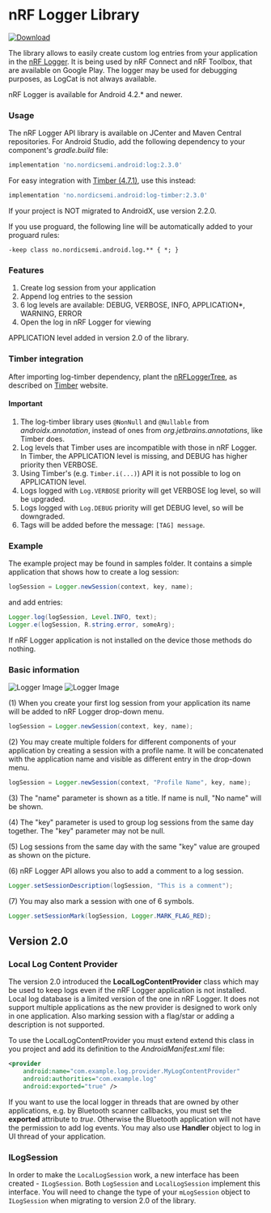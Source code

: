 # nRF Logger Library

[ ![Download](https://api.bintray.com/packages/nordic/android/no.nordicsemi.android%3Alog/images/download.svg) ](https://bintray.com/nordic/android/no.nordicsemi.android%3Alog/_latestVersion)

The library allows to easily create custom log entries from your application in the 
[nRF Logger](https://play.google.com/store/apps/details?id=no.nordicsemi.android.log). 
It is being used by nRF Connect and nRF Toolbox, that are available on Google Play.
The logger may be used for debugging purposes, as LogCat is not always available.

nRF Logger is available for Android 4.2.* and newer.

### Usage
The nRF Logger API library is available on JCenter and Maven Central repositories. 
For Android Studio, add the following dependency to your component's *gradle.build* file:

```Groovy
implementation 'no.nordicsemi.android:log:2.3.0'
```

For easy integration with [Timber (4.7.1)](https://github.com/JakeWharton/timber), use this instead:

```Groovy
implementation 'no.nordicsemi.android:log-timber:2.3.0'
```

If your project is NOT migrated to AndroidX, use version 2.2.0.

If you use proguard, the following line will be automatically added to your proguard rules:

```-keep class no.nordicsemi.android.log.** { *; }```

### Features
1. Create log session from your application
2. Append log entries to the session
3. 6 log levels are available: DEBUG, VERBOSE, INFO, APPLICATION*, WARNING, ERROR
4. Open the log in nRF Logger for viewing
 
APPLICATION level added in version 2.0 of the library.

### Timber integration
After importing log-timber dependency, plant the 
[nRFLoggerTree](https://github.com/NordicSemiconductor/nRF-Logger-API/blob/master/log-timber/src/main/java/no/nordicsemi/android/log/timber/nRFLoggerTree.java), 
as described on [Timber](https://github.com/JakeWharton/timber) website.

#### Important
1. The log-timber library uses `@NonNull` and `@Nullable` from *androidx.annotation*, 
   instead of ones from *org.jetbrains.annotations*, like Timber does.
2. Log levels that Timber uses are incompatible with those in nRF Logger. 
   In Timber, the APPLICATION level is missing, and DEBUG has higher priority then VERBOSE.
3. Using Timber's (e.g. `Timber.i(...)`) API it is not possible to log on APPLICATION level.
4. Logs logged with `Log.VERBOSE` priority will get VERBOSE log level, so will be upgraded.
5. Logs logged with `Log.DEBUG` priority will get DEBUG level, so will be downgraded.
6. Tags will be added before the message: `[TAG] message`.

### Example
The example project may be found in samples folder. It contains a simple application that shows 
how to create a log session:
```java
logSession = Logger.newSession(context, key, name);
```
and add entries:
```java
Logger.log(logSession, Level.INFO, text);
Logger.e(logSession, R.string.error, someArg);
```   
If nRF Logger application is not installed on the device those methods do nothing.

### Basic information

![Logger Image](.assets/logger2.png) ![Logger Image](.assets/logger1.png)

(1) When you create your first log session from your application its name will be added to nRF Logger 
    drop-down menu.
```java
logSession = Logger.newSession(context, key, name);
```
(2) You may create multiple folders for different components of your application by creating a session 
    with a profile name. It will be concatenated with the application name and visible as different 
    entry in the drop-down menu.
```java
logSession = Logger.newSession(context, "Profile Name", key, name);
```
(3) The "name" parameter is shown as a title. If name is null, "No name" will be shown.

(4) The "key" parameter is used to group log sessions from the same day together. The "key" parameter may not be null.

(5) Log sessions from the same day with the same "key" value are grouped as shown on the picture.

(6) nRF Logger API allows you also to add a comment to a log session.
```java
Logger.setSessionDescription(logSession, "This is a comment");
```
(7) You may also mark a session with one of 6 symbols.
```java
Logger.setSessionMark(logSession, Logger.MARK_FLAG_RED);
```  
## Version 2.0

### Local Log Content Provider

The version 2.0 introduced the **LocalLogContentProvider** class which may be used to keep logs even 
if the nRF Logger application is not installed. Local log database is a limited version of the one 
in nRF Logger. It does not support multiple applications as the new provider is designed to work only 
in one application. Also marking session with a flag/star or adding a description is not supported.

To use the LocalLogContentProvider you must extend extend this class in you project and add its 
definition to the *AndroidManifest.xml* file:
```xml
<provider
    android:name="com.example.log.provider.MyLogContentProvider"
    android:authorities="com.example.log"
    android:exported="true" />
```        
If you want to use the local logger in threads that are owned by other applications, e.g. by Bluetooth 
scanner callbacks, you must set the **exported** attribute to *true*. Otherwise the Bluetooth application 
will not have the permission to add log events. You may also use **Handler** object to log in 
UI thread of your application.

### ILogSession

In order to make the `LocalLogSession` work, a new interface has been created - `ILogSession`. 
Both `LogSession` and `LocalLogSession` implement this interface. You will need to change the 
type of your `mLogSession` object to `ILogSession` when migrating to version 2.0 of the library.
